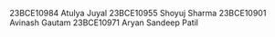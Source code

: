 23BCE10984 Atulya Juyal
23BCE10955 Shoyuj Sharma
23BCE10901 Avinash Gautam
23BCE10971 Aryan Sandeep Patil 
